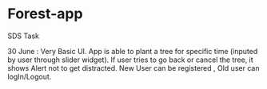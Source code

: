 # Forest-app
SDS Task

30 June :
  Very Basic UI.
  App is able to plant a tree for specific time (inputed by user through slider widget).
  If user tries to go back or cancel the tree, it shows Alert not to get distracted.
  New User can be registered , Old user can logIn/Logout.
  
  
  
